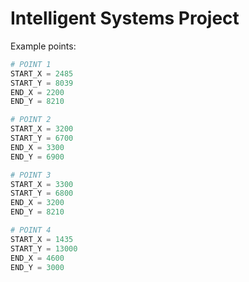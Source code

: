 # Intelligent Systems Project

Example points:

```python
# POINT 1
START_X = 2485
START_Y = 8039
END_X = 2200
END_Y = 8210

# POINT 2
START_X = 3200
START_Y = 6700
END_X = 3300
END_Y = 6900

# POINT 3
START_X = 3300
START_Y = 6800
END_X = 3200
END_Y = 8210

# POINT 4
START_X = 1435
START_Y = 13000
END_X = 4600
END_Y = 3000
```